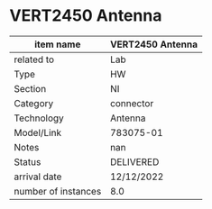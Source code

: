 
# VERT2450 Antenna

| item name | VERT2450 Antenna |
| -------- | -------- | 
| related to | Lab | 
| Type | HW | 
| Section | NI | 
| Category | connector |
| Technology | Antenna |
| Model/Link | 783075-01 |
| Notes | nan |
| Status | DELIVERED |
| arrival date | 12/12/2022 |
| number of instances | 8.0 | 
        